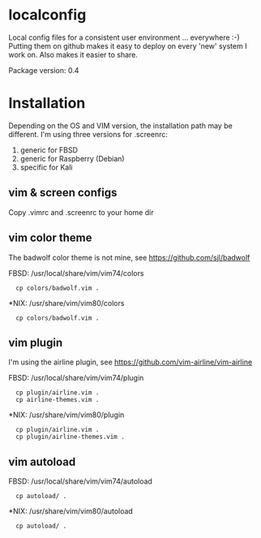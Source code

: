 # localconfig
Local config files for a consistent user environment ... everywhere :-)
Putting them on github makes it easy to deploy on every 'new' system I work on. Also makes it easier to share.

Package version: 0.4

# Installation
Depending on the OS and VIM version, the installation path may be different. I'm using three versions for .screenrc:
1) generic for FBSD
2) generic for Raspberry (Debian)
3) specific for Kali

## vim & screen configs
Copy .vimrc and .screenrc to your home dir

## vim color theme
The badwolf color theme is not mine, see https://github.com/sjl/badwolf

FBSD: /usr/local/share/vim/vim74/colors

      cp colors/badwolf.vim .

*NIX: /usr/share/vim/vim80/colors

      cp colors/badwolf.vim .
      
## vim plugin
I'm using the airline plugin, see https://github.com/vim-airline/vim-airline

FBSD: /usr/local/share/vim/vim74/plugin

      cp plugin/airline.vim .
      cp airline-themes.vim .
      
*NIX: /usr/share/vim/vim80/plugin

      cp plugin/airline.vim .
      cp plugin/airline-themes.vim .

## vim autoload
FBSD: /usr/local/share/vim/vim74/autoload

      cp autoload/ .
      
*NIX: /usr/share/vim/vim80/autoload

      cp autoload/ .
